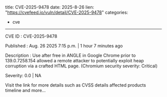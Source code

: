  
title: CVE-2025-9478
date: 2025-8-26
lien: "https://cvefeed.io/vuln/detail/CVE-2025-9478"
categories:
  - cve
---

CVE ID : CVE-2025-9478

Published :  Aug. 26
2025
7:15 p.m. | 1 hour
7 minutes ago

Description : Use after free in ANGLE in Google Chrome prior to 139.0.7258.154 allowed a remote attacker to potentially exploit heap corruption via a crafted HTML page. (Chromium security severity: Critical)

Severity: 0.0 | NA

Visit the link for more details
such as CVSS details
affected products
timeline
and more...
